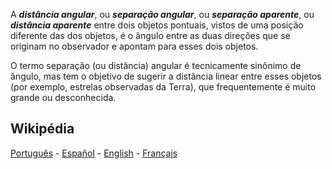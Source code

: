 A ***distância angular***, ou ***separação angular***, ou ***separação aparente***, ou ***distância aparente*** entre dois objetos pontuais, vistos de uma posição diferente das dos objetos, é o ângulo entre as duas direções que se originam no observador e apontam para esses dois objetos.

O termo separação (ou distância) angular é tecnicamente sinônimo de ângulo, mas tem o objetivo de sugerir a distância linear entre esses objetos (por exemplo, estrelas observadas da Terra), que frequentemente é muito grande ou desconhecida.

## Wikipédia

[Português](https://pt.wikipedia.org/wiki/Dist%C3%A2ncia_angular) - [Español](https://es.wikipedia.org/wiki/Separaci%C3%B3n_angular) - [English](https://en.wikipedia.org/wiki/Angular_distance) - [Français](https://fr.wikipedia.org/wiki/Distance_angulaire)